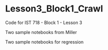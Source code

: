 # Lesson3_Block1_Crawl
Code for IST 718 - Block 1 - Lesson 3

Two sample notebooks from Miller

Two sample notebooks for regression
